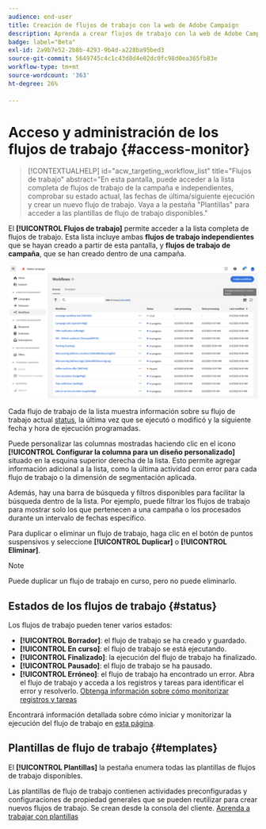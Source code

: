 ```yaml
---
audience: end-user
title: Creación de flujos de trabajo con la web de Adobe Campaign
description: Aprenda a crear flujos de trabajo con la web de Adobe Campaign
badge: label="Beta"
exl-id: 2a9b7e52-2b8b-4293-9b4d-a228ba95bed3
source-git-commit: 5649745c4c1c43d8d4e02dc0fc98d0ea365fb83e
workflow-type: tm+mt
source-wordcount: '363'
ht-degree: 26%

---
```


# Acceso y administración de los flujos de trabajo {#access-monitor}

>[!CONTEXTUALHELP]
>id="acw_targeting_workflow_list"
>title="Flujos de trabajo"
>abstract="En esta pantalla, puede acceder a la lista completa de flujos de trabajo de la campaña e independientes, comprobar su estado actual, las fechas de última/siguiente ejecución y crear un nuevo flujo de trabajo. Vaya a la pestaña &quot;Plantillas&quot; para acceder a las plantillas de flujo de trabajo disponibles."

El **[!UICONTROL Flujos de trabajo]** permite acceder a la lista completa de flujos de trabajo. Esta lista incluye ambas **flujos de trabajo independientes** que se hayan creado a partir de esta pantalla, y **flujos de trabajo de campaña**, que se han creado dentro de una campaña.

![](assets/workflow-list.png)

Cada flujo de trabajo de la lista muestra información sobre su flujo de trabajo actual [status](#status), la última vez que se ejecutó o modificó y la siguiente fecha y hora de ejecución programadas.

Puede personalizar las columnas mostradas haciendo clic en el icono **[!UICONTROL Configurar la columna para un diseño personalizado]** situado en la esquina superior derecha de la lista. Esto permite agregar información adicional a la lista, como la última actividad con error para cada flujo de trabajo o la dimensión de segmentación aplicada.

Además, hay una barra de búsqueda y filtros disponibles para facilitar la búsqueda dentro de la lista. Por ejemplo, puede filtrar los flujos de trabajo para mostrar solo los que pertenecen a una campaña o los procesados durante un intervalo de fechas específico.

Para duplicar o eliminar un flujo de trabajo, haga clic en el botón de puntos suspensivos y seleccione **[!UICONTROL Duplicar]** o **[!UICONTROL Eliminar]**.

>[!NOTE]
>
>Puede duplicar un flujo de trabajo en curso, pero no puede eliminarlo.

## Estados de los flujos de trabajo {#status}

Los flujos de trabajo pueden tener varios estados:

* **[!UICONTROL Borrador]**: el flujo de trabajo se ha creado y guardado.
* **[!UICONTROL En curso]**: el flujo de trabajo se está ejecutando.
* **[!UICONTROL Finalizado]**: la ejecución del flujo de trabajo ha finalizado.
* **[!UICONTROL Pausado]**: el flujo de trabajo se ha pausado.
* **[!UICONTROL Erróneo]**: el flujo de trabajo ha encontrado un error. Abra el flujo de trabajo y acceda a los registros y tareas para identificar el error y resolverlo. [Obtenga información sobre cómo monitorizar registros y tareas](start-monitor-workflows.md#logs-tasks)

Encontrará información detallada sobre cómo iniciar y monitorizar la ejecución del flujo de trabajo en [esta página](start-monitor-workflows.md).

## Plantillas de flujo de trabajo {#templates}

El **[!UICONTROL Plantillas]** la pestaña enumera todas las plantillas de flujos de trabajo disponibles.

Las plantillas de flujo de trabajo contienen actividades preconfiguradas y configuraciones de propiedad generales que se pueden reutilizar para crear nuevos flujos de trabajo. Se crean desde la consola del cliente. [Aprenda a trabajar con plantillas](https://experienceleague.adobe.com/docs/campaign/automation/workflows/introduction/build-a-workflow.html#workflow-templates)
